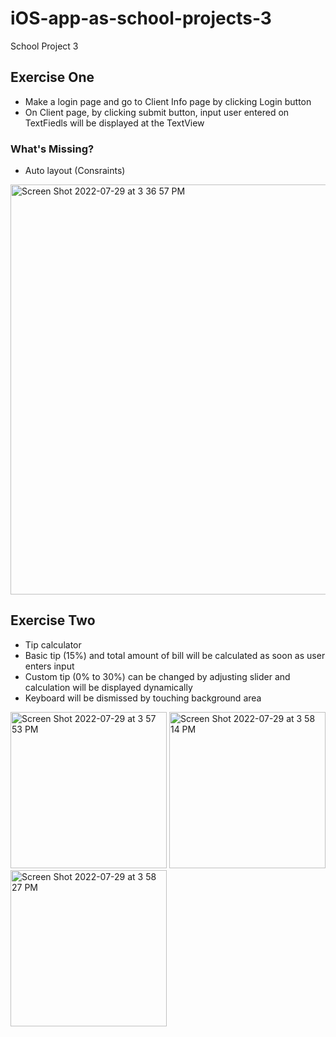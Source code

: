 # iOS-app-as-school-projects-3
 School Project 3
 
## Exercise One
- Make a login page and go to Client Info page by clicking Login button
- On Client page, by clicking submit button, input user entered on TextFiedls will be displayed at the TextView

### What's Missing?
- Auto layout (Consraints)

<img width="656" alt="Screen Shot 2022-07-29 at 3 36 57 PM" src="https://user-images.githubusercontent.com/37741042/181832315-aeaee5de-8a31-4859-90b2-3c550a01311d.png">


## Exercise Two
- Tip calculator
- Basic tip (15%) and total amount of bill will be calculated as soon as user enters input
- Custom tip (0% to 30%) can be changed by adjusting slider and calculation will be displayed dynamically
- Keyboard will be dismissed by touching background area


<img width="250" alt="Screen Shot 2022-07-29 at 3 57 53 PM" src="https://user-images.githubusercontent.com/37741042/181834820-2be8b630-ef9d-4ddf-8ae5-0794c2caccf5.png"> <img width="250" alt="Screen Shot 2022-07-29 at 3 58 14 PM" src="https://user-images.githubusercontent.com/37741042/181834837-6e324e72-3cb5-4a40-b43d-e703fa628c73.png"> <img width="250" alt="Screen Shot 2022-07-29 at 3 58 27 PM" src="https://user-images.githubusercontent.com/37741042/181834854-9b2bd2ac-35fd-4fd9-9d6b-b95643b1ab6c.png">




